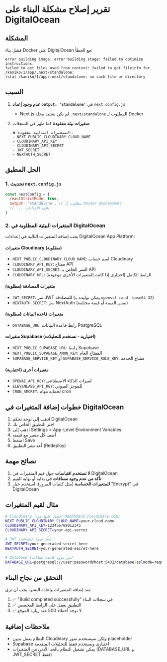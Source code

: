 # تقرير إصلاح مشكلة البناء على DigitalOcean

## المشكلة

فشل بناء Docker على DigitalOcean مع الخطأ:
```
error building image: error building stage: failed to optimize instructions: 
failed to get files used from context: failed to get fileinfo for /kaniko/1/app/.next/standalone: 
lstat /kaniko/1/app/.next/standalone: no such file or directory
```

## السبب

1. **عدم وجود إعداد `output: 'standalone'`** في `next.config.js`
   - Next.js لم يكن ينشئ مجلد `.next/standalone` المطلوب لـ Docker
   
2. **متغيرات بيئة مفقودة** كما ظهر في السجلات:
   ```
   ❌ المتغيرات التالية مفقودة:
   - NEXT_PUBLIC_CLOUDINARY_CLOUD_NAME
   - CLOUDINARY_API_KEY
   - CLOUDINARY_API_SECRET
   - JWT_SECRET
   - NEXTAUTH_SECRET
   ```

## الحل المطبق

### 1. تحديث `next.config.js`
```javascript
const nextConfig = {
  reactStrictMode: true,
  output: 'standalone', // مطلوب لـ Docker deployment
  // ... باقي الإعدادات
}
```

### 2. المتغيرات البيئية المطلوبة في DigitalOcean

يجب إضافة المتغيرات التالية في إعدادات DigitalOcean App Platform:

#### متغيرات Cloudinary (مطلوبة)
- `NEXT_PUBLIC_CLOUDINARY_CLOUD_NAME`: اسم حساب Cloudinary
- `CLOUDINARY_API_KEY`: مفتاح API
- `CLOUDINARY_API_SECRET`: السر الخاص بـ API
- `CLOUDINARY_URL`: الرابط الكامل (اختياري إذا كانت المتغيرات الأخرى موجودة)

#### متغيرات المصادقة (مطلوبة)
- `JWT_SECRET`: سر JWT للمصادقة (يمكن توليده بـ `openssl rand -base64 32`)
- `NEXTAUTH_SECRET`: سر NextAuth (نفس القيمة أو قيمة مختلفة)

#### متغيرات قاعدة البيانات (مطلوبة)
- `DATABASE_URL`: رابط قاعدة البيانات PostgreSQL

#### متغيرات Supabase (اختيارية - تستخدم للتحليلات)
- `NEXT_PUBLIC_SUPABASE_URL`: رابط Supabase
- `NEXT_PUBLIC_SUPABASE_ANON_KEY`: المفتاح العام
- `SUPABASE_SERVICE_KEY` أو `SUPABASE_SERVICE_ROLE_KEY`: مفتاح الخدمة

#### متغيرات أخرى (اختيارية)
- `OPENAI_API_KEY`: لميزات الذكاء الاصطناعي
- `ELEVENLABS_API_KEY`: للموجز الصوتي
- `CRON_SECRET`: لحماية مهام cron

## خطوات إضافة المتغيرات في DigitalOcean

1. اذهب إلى لوحة تحكم DigitalOcean
2. اختر التطبيق الخاص بك
3. اذهب إلى Settings > App-Level Environment Variables
4. أضف كل متغير مع قيمته
5. اضغط Save
6. أعد نشر التطبيق (Redeploy)

## نصائح مهمة

1. **لا تستخدم اقتباسات** حول قيم المتغيرات في DigitalOcean
2. **تأكد من عدم وجود مسافات** في بداية أو نهاية القيم
3. **للمتغيرات الحساسة** (مثل كلمات المرور)، استخدم خيار "Encrypt" في DigitalOcean

## مثال لقيم المتغيرات

```bash
# Cloudinary (احصل عليها من dashboard.cloudinary.com)
NEXT_PUBLIC_CLOUDINARY_CLOUD_NAME=your-cloud-name
CLOUDINARY_API_KEY=123456789012345
CLOUDINARY_API_SECRET=your-api-secret

# JWT (ولّد قيمة عشوائية)
JWT_SECRET=your-generated-secret-here
NEXTAUTH_SECRET=your-generated-secret-here

# Database (من مزود قاعدة البيانات)
DATABASE_URL=postgresql://user:password@host:5432/database?sslmode=require
```

## التحقق من نجاح البناء

بعد إضافة المتغيرات وإعادة النشر، يجب أن ترى:
1. ✅ "Build completed successfully" في سجلات البناء
2. ✅ التطبيق يعمل على الرابط المخصص
3. ✅ لا توجد أخطاء 500 عند زيارة الموقع

## ملاحظات إضافية

- النظام يعمل بدون Cloudinary ولكن سيستخدم صور placeholder
- Supabase اختياري ويستخدم فقط للتحليلات المتقدمة
- يمكن تشغيل النظام بالحد الأدنى من المتغيرات (DATABASE_URL و JWT_SECRET فقط) 